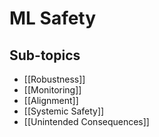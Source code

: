 # ML Safety

## Sub-topics

- [[Robustness]]
- [[Monitoring]]
- [[Alignment]]
- [[Systemic Safety]]
- [[Unintended Consequences]]
